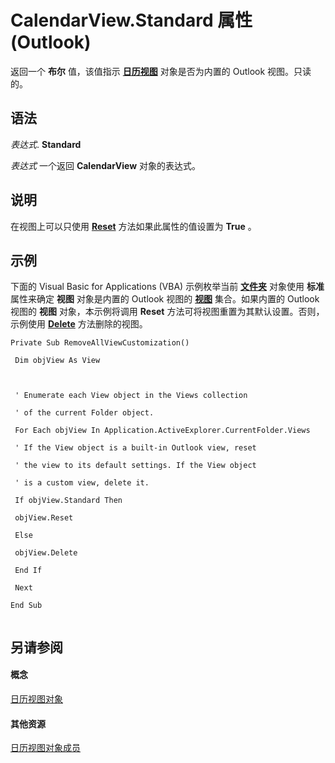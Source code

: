 
# CalendarView.Standard 属性 (Outlook)

返回一个 **布尔** 值，该值指示 **[日历视图](37e078b9-9fc6-5894-b043-06d7257666a8.md)** 对象是否为内置的 Outlook 视图。只读的。


## 语法

 _表达式_. **Standard**

 _表达式_ 一个返回 **CalendarView** 对象的表达式。


## 说明

在视图上可以只使用 **[Reset](fb909688-309d-0a70-0b67-0f1793f6a27d.md)** 方法如果此属性的值设置为 **True** 。


## 示例

下面的 Visual Basic for Applications (VBA) 示例枚举当前 **[文件夹](3cf6cda8-6d70-666e-2643-9d9c5b9cacfc.md)** 对象使用 **标准** 属性来确定 **视图** 对象是内置的 Outlook 视图的 **[视图](5dd7edc2-12a2-f4c2-d158-8053d80e8dc9.md)** 集合。如果内置的 Outlook 视图的 **视图** 对象，本示例将调用 **Reset** 方法可将视图重置为其默认设置。否则，示例使用 **[Delete](6d332021-6e93-7665-2a5b-526c927621de.md)** 方法删除的视图。


```
Private Sub RemoveAllViewCustomization() 
 
 Dim objView As View 
 
 
 
 ' Enumerate each View object in the Views collection 
 
 ' of the current Folder object. 
 
 For Each objView In Application.ActiveExplorer.CurrentFolder.Views 
 
 ' If the View object is a built-in Outlook view, reset 
 
 ' the view to its default settings. If the View object 
 
 ' is a custom view, delete it. 
 
 If objView.Standard Then 
 
 objView.Reset 
 
 Else 
 
 objView.Delete 
 
 End If 
 
 Next 
 
End Sub 
 

```


## 另请参阅


#### 概念


[日历视图对象](37e078b9-9fc6-5894-b043-06d7257666a8.md)
#### 其他资源


[日历视图对象成员](c8ee2de7-d65c-90b2-0d63-5fa584c7c500.md)